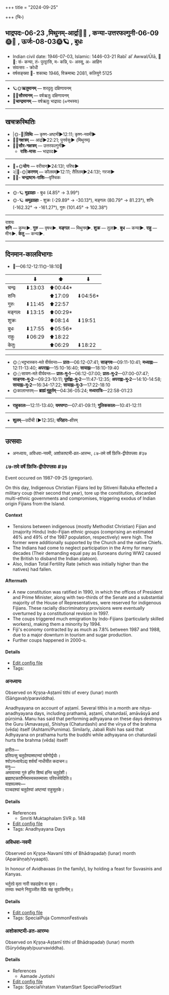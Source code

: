 +++
title = "2024-09-25"

+++
(चि॰)
## भाद्रपदः-06-23  ,मिथुनम्-आर्द्रा🌛🌌  ,  कन्या-उत्तरफल्गुनी-06-09🌞🌌  ,  ऊर्जः-08-03🌞🪐  , बुधः
- Indian civil date: 1946-07-03, Islamic: 1446-03-21 Rabīʿ alʾ Awwal/Ūlā, 🌌🌞: सं- कन्या, तं- पुरट्टासि, म- कन्नि, प- अस्सू, अ- आहिन
- संवत्सरः - क्रोधी
- वर्षसङ्ख्या 🌛- शकाब्दः 1946, विक्रमाब्दः 2081, कलियुगे 5125
___________________
- 🪐🌞**ऋतुमानम्** — शरदृतुः दक्षिणायनम्
- 🌌🌞**सौरमानम्** — वर्षऋतुः दक्षिणायनम्
- 🌛**चान्द्रमानम्** — वर्षऋतुः भाद्रपदः (≈नभस्यः)
___________________


## खचक्रस्थितिः
- |🌞-🌛|**तिथिः** — कृष्ण-अष्टमी►12:11; कृष्ण-नवमी►  
- 🌌🌛**नक्षत्रम्** — आर्द्रा►22:21; पुनर्वसुः► (मिथुनम्)  
- 🌌🌞**सौर-नक्षत्रम्** — उत्तरफल्गुनी►  
  - **राशि-मासः** — भाद्रपदः► 
___________________
- 🌛+🌞**योगः** — वरीयान्►24:13!; परिघः►  
- २|🌛-🌞|**करणम्** — कौलवम्►12:11; तैतिलम्►24:13!; गरजा►  
- 🌌🌛- **चन्द्राष्टम-राशिः**—वृश्चिकः  
___________________
- 🌞-🪐 **मूढग्रहाः** - बुधः (4.85° → 3.99°)
- 🌞-🪐 **अमूढग्रहाः** - शुक्रः (-29.89° → -30.13°), मङ्गलः (80.79° → 81.23°), शनिः (-162.32° → -161.27°), गुरुः (101.45° → 102.38°)
___________________
राशयः  
**शनि** — कुम्भः►. **गुरु** — वृषभः►. **मङ्गल** — मिथुनम्►. **शुक्र** — तुला►. **बुध** — कन्या►. **राहु** — मीनः►. **केतु** — कन्या►. 
___________________


## दिनमान-कालविभागाः
- 🌅—06:12-12:11🌞-18:10🌇  

|      |⬇     |⬆     |⬇     |
|------|-----|-----|------|
|चन्द्रः|⬇13:03 |⬆00:44*|     |
|शनिः   |     |⬆17:09 |⬇04:56*|
|गुरुः  |⬇11:45 |⬆22:57 |     |
|मङ्गलः |⬇13:15 |⬆00:29*|     |
|शुक्रः |     |⬆08:14 |⬇19:51 |
|बुधः   |⬇17:55 |⬆05:56*|     |
|राहुः  |⬇06:29 |⬆18:22 |     |
|केतुः  |     |⬆06:29 |⬇18:22 |
___________________
- 🌞⚝भट्टभास्कर-मते वीर्यवन्तः— **प्रातः**—06:12-07:41; **साङ्गवः**—09:11-10:41; **मध्याह्नः**—12:11-13:40; **अपराह्णः**—15:10-16:40; **सायाह्नः**—18:10-19:40  
- 🌞⚝सायण-मते वीर्यवन्तः— **प्रातः-मु॰1**—06:12-07:00; **प्रातः-मु॰2**—07:00-07:47; **साङ्गवः-मु॰2**—09:23-10:11; **पूर्वाह्णः-मु॰2**—11:47-12:35; **अपराह्णः-मु॰2**—14:10-14:58; **सायाह्नः-मु॰2**—16:34-17:22; **सायाह्नः-मु॰3**—17:22-18:10  
- 🌞कालान्तरम्— **ब्राह्मं मुहूर्तम्**—04:36-05:24; **मध्यरात्रिः**—22:58-01:23  
___________________
- **राहुकालः**—12:11-13:40; **यमघण्टः**—07:41-09:11; **गुलिककालः**—10:41-12:11  
___________________
- **शूलम्**—उदीची (►12:35); **परिहारः**–क्षीरम्  
___________________

## उत्सवाः
- अनध्यायः, अविधवा-नवमी, अशोकाष्टमी-व्रत-आरम्भः, ८७-तमे वर्षे फ़िजि-द्वीपोपप्लवः #३७
### ८७-तमे वर्षे फ़िजि-द्वीपोपप्लवः #३७

Event occured on 1987-09-25 (gregorian). 

On this day, Indigenous Christian Fijians led by Sitiveni Rabuka effected a military coup (their second that year), tore up the constitution, discarded multi-ethnic governments and compromises, triggering exodus of Indian origin Fijians from the Island.

#### Context
- Tensions between indigenous (mostly Methodist Christian) Fijian and (majority Hindu) Indo-Fijian ethnic groups (comprising an estimated 46% and 49% of the 1987 population, respectively) were high. The former were additionally supported by the Church and the native Chiefs.
- The Indians had come to neglect participation in the Army for many decades (Their demanding equal pay as Euroeans during WW2 caused the British to disband the Indian platoon).
- Also, Indian Total Fertility Rate (which was initially higher than the natives) had fallen.

#### Aftermath
- A new constitution was ratified in 1990, in which the offices of President and Prime Minister, along with two-thirds of the Senate and a substantial majority of the House of Representatives, were reserved for indigenous Fijians. These racially discriminatory provisions were eventually overturned by a constitutional revision in 1997.
- The coups triggered much emigration by Indo-Fijians (particularly skilled workers), making them a minority by 1994. 
- Fiji's economy contracted by as much as 7.8% between 1987 and 1988, due to a major downturn in tourism and sugar production.
- Further coups happened in 2000-s.

#### Details
- [Edit config file](https://github.com/jyotisham/adyatithi/blob/master/mahApuruSha/xatra-later/gregorian/day/09/25/87-varShe_fiji-dvIpopaplavaH.toml)
- Tags: 


### अनध्यायः

Observed on Kr̥ṣṇa-Aṣṭamī tithi of every (lunar) month (Sāṅgavaḥ/paraviddha). 

Anadhyayana on account of aṣṭamī. Several tithis in a month are nitya-anadhyayana days, including prathamā, aṣṭamī, chaturdaśī, amāvāsyā and pūrṇimā. Manu has said that performing adhyayana on these days destroys the Guru (Amavasya), Shishya (Chaturdashi) and the vīrya of the brahma (vēda) itself (Ashtami/Purnima). Similarly, Jabali Rishi has said that Adhyayana on prathama hurts the buddhi while adhyayana on chaturdaśī hurts the brahma (vēda) itself!

हारीतः—  
प्रतिपत्सु चतुर्दश्यामष्टम्यां पर्वणोर्द्वयोः।  
श्वोऽनध्यायेऽद्य शर्वर्यां नाधीयीत कदाचन॥  
मनुः—  
अमावास्या गुरुं हन्ति शिष्यं हन्ति चतुर्दशी।  
ब्रह्माष्टकापौर्णमास्यस्तस्मात्ताः परिवर्जयेदिति॥  
याज्ञवल्क्यः—  
पञ्चदश्यां चतुर्दश्यां अष्टम्यां राहुसूतके।



#### Details
- References
  - Smriti Muktaphalam SVR p.  148
- [Edit config file](https://github.com/jyotisham/adyatithi/blob/master/time_focus/adhyayana/lunar_month/tithi/00/23/anadhyAyaH~23.toml)
- Tags: Anadhyayana Days


### अविधवा-नवमी

Observed on Kr̥ṣṇa-Navamī tithi of Bhādrapadaḥ (lunar) month (Aparāhṇaḥ/vyaapti). 

In honour of Avidhavaas (in the family), by holding a feast for Suvasinis and Kanyas.

भर्तुरग्रे मृता नारी सहदाहेन वा मृता।  
तस्याः स्थाने नियुञ्जीत विप्रैः सह सुवासिनीम्॥



#### Details
- [Edit config file](https://github.com/jyotisham/adyatithi/blob/master/devatA/pitR/lunar_month/tithi/06/24/avidhavA-navamI.toml)
- Tags: SpecialPuja CommonFestivals


### अशोकाष्टमी-व्रत-आरम्भः

Observed on Kr̥ṣṇa-Aṣṭamī tithi of Bhādrapadaḥ (lunar) month (Sūryōdayaḥ/puurvaviddha). 



#### Details
- References
  - Aamade Jyotishi
- [Edit config file](https://github.com/jyotisham/adyatithi/blob/master/general/lunar_month/tithi/06/23/azOkASTamI-vrata-ArambhaH.toml)
- Tags: SpecialVratam VratamStart SpecialPeriodStart


